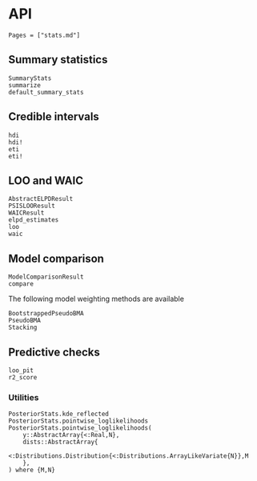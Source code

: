 # API

```@index
Pages = ["stats.md"]
```

## Summary statistics

```@docs
SummaryStats
summarize
default_summary_stats
```

## Credible intervals

```@docs
hdi
hdi!
eti
eti!
```

## LOO and WAIC

```@docs
AbstractELPDResult
PSISLOOResult
WAICResult
elpd_estimates
loo
waic
```

## Model comparison

```@docs
ModelComparisonResult
compare
```

The following model weighting methods are available
```@docs
BootstrappedPseudoBMA
PseudoBMA
Stacking
```

## Predictive checks

```@docs
loo_pit
r2_score
```

### Utilities

```@docs
PosteriorStats.kde_reflected
PosteriorStats.pointwise_loglikelihoods
PosteriorStats.pointwise_loglikelihoods(
    y::AbstractArray{<:Real,N},
    dists::AbstractArray{
        <:Distributions.Distribution{<:Distributions.ArrayLikeVariate{N}},M
    },
) where {M,N}
```
